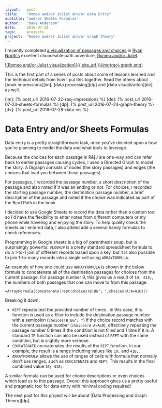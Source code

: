```yaml
---
layout:   post
title:    "Romeo and/or Juliet and/or Data Entry"
subtitle: "and/or Sheets Formulas"
author:   "Dave Anderson"
date:     2016-07-22
tags:     projects
project:  "Romeo and/or Juliet and/or Graph Theory"
---
```


I recently completed [a visualization of passages and choices][vis] in [Ryan North's][ryno] excellent chooseable path adventure, [Romeo and/or Juliet][raoj].

[vis]: /projects/raoj-graph/
[ryno]: https://twitter.com/ryanqnorth
[raoj]: https://www.romeoandorjuliet.com/

[![Romeo and/or Juliet visualization]({{ site_url }}/img/raoj-graph.png)][vis]

This is the first part of a series of posts about some of lessons learned and the technical details from how I put this together. Read the others about [book impressions][im], [data processing][dp] and [data visualization][dv] as well.

[im]: {% post_url 2016-07-22-raoj-impressions %}
[de]: {% post_url 2016-07-23-sheets-formulas %} 
[dp]: {% post_url 2016-07-24-graph-theory %}
[dv]: {% post_url 2016-07-28-data-vis %}

# Data Entry and/or Sheets Formulas #

Data entry is a pretty straightforward task, once you've decided upon a how you're planning to model the data and what tools to leverage.

Because the choices for each passage in R&\|J are one-way and can refer back to earlier passages causing cycles, I used a Directed Graph to model the story. A Digraph consists of nodes (the story passages) and edges (the choices that lead you between those passages).

For passages, I recorded the passage number, a short description of the passage and also noted if it was an ending or not. For choices, I recorded the starting passage number, the destination passage number, a brief description of the passage and noted if the choice was indicated as part of the Bard Path in the book.

I decided to use Google Sheets to record the data rather than a custom tool so I'd have the flexibility to enter notes from different computers or my phone while traveling and enjoying the story. To help quality check the sheets as I entered data, I also added add a several handy formulas to check references.

Programming in Google sheets is a big ol' parenthesis soup, but is surprisingly powerful. `VLOOKUP` is a pretty standard spreadsheet formula to do a 1-to-1 join of different records based upon a key, but it is also possible to join 1-to-many records into a single cell using `ARRAYFORMULA`.

An example of how one could use `ARRAYFORMULA` is shown in the below formula to concatenate all of the destination passages for choices from the current passage. For passage number 9, this gives us a result of `10; 418;`, the numbers of both passages that one can move to from this passage.

```
=ArrayFormula(concatenate(rept(choices!B:B&"; ",choices!A:A=A10)))
```

Breaking it down:

* ```REPT``` repeats text the provided number of times . In this case, this function is used as a filter to include the destination passage number with a semicolon (`choices!B:B&"; "`) if the choice record matches with the current passage number (`choices!A:A=A10`), effectively repeating  the passage number 0 times if the condition is not filled and 1 time if it is. A standard ```IF``` function can also be used instead of ```REPT``` with the same condition, but is slightly more verbose.
* ```CONCATENATE``` concatenates the results of the ```REPT``` function. In our example, the result is a range including values like `10;` and `418;`.
* ```ARRAYFORMULA``` allows the use of ranges of cells with formula that normally don't use ranges, such as ```CONCATENATE``` and ```REPT```. This results in the final combined value `10; 418;`.

A similar formula can be used for choice descriptions or even choices which lead us to this passage. Overall this approach gives us a pretty useful and pragmatic tool for data entry with minimal coding required!

The next post for this project will be about [Data Processing and Graph Theory][dp].
